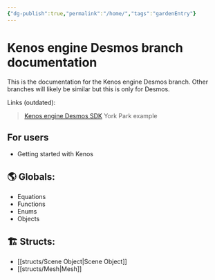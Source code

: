 ```yaml
---
{"dg-publish":true,"permalink":"/home/","tags":"gardenEntry"}
---
```



# Kenos engine Desmos branch documentation

This is the documentation for the Kenos engine Desmos branch. Other branches will likely be similar but this is only for Desmos.

Links (outdated):
>[Kenos engine Desmos SDK](https://www.desmos.com/calculator/0cjbowmxdq)
>York Park example

## For users
- Getting started with Kenos

## 🌎 **Globals:** 
- Equations
- Functions
- Enums
- Objects

## 🏗 **Structs:**
- [[structs/Scene Object\|Scene Object]]
- [[structs/Mesh\|Mesh]]